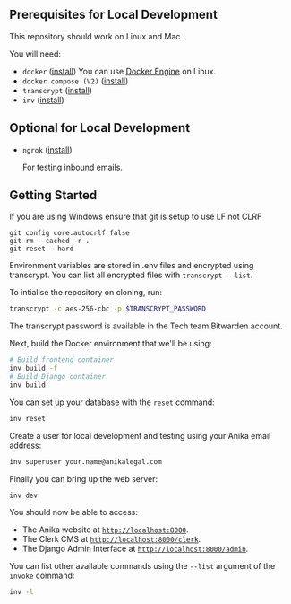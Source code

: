 ## Prerequisites for Local Development

This repository should work on Linux and Mac.

You will need:

- `docker` ([install](https://docs.docker.com/install/#supported-platforms))
  You can use [Docker Engine](https://docs.docker.com/engine/install/) on Linux.
- `docker compose (V2)` ([install](https://docs.docker.com/compose/install/))
- `transcrypt` ([install](https://github.com/elasticdog/transcrypt#usage))
- `inv` ([install](https://www.pyinvoke.org/installing.html))

## Optional for Local Development

- `ngrok` ([install](https://docs.docker.com/install/#supported-platforms))

  For testing inbound emails.

## Getting Started

If you are using Windows ensure that git is setup to use LF not CLRF

```
git config core.autocrlf false
git rm --cached -r .
git reset --hard
```

Environment variables are stored in .env files and encrypted using transcrypt.
You can list all encrypted files with `transcrypt --list`.

To intialise the repository on cloning, run:

```bash
transcrypt -c aes-256-cbc -p $TRANSCRYPT_PASSWORD
```

The transcrypt password is available in the Tech team Bitwarden account.

Next, build the Docker environment that we'll be using:

```bash
# Build frontend container
inv build -f
# Build Django container
inv build
```

You can set up your database with the `reset` command:

```bash
inv reset
```

Create a user for local development and testing using your Anika email address:

```bash
inv superuser your.name@anikalegal.com
```

Finally you can bring up the web server:

```bash
inv dev
```

You should now be able to access:

- The Anika website at [`http://localhost:8000`](http://localhost:8000).
- The Clerk CMS at [`http://localhost:8000/clerk`](http://localhost:8000/clerk).
- The Django Admin Interface at
  [`http://localhost:8000/admin`](http://localhost:8000/admin).

You can list other available commands using the `--list` argument of the
`invoke` command:

```bash
inv -l
```
